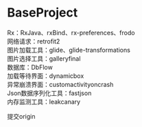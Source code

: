 # BaseProject 
Rx：RxJava、rxBind、rx-preferences、frodo <br/>
网络请求：retrofit2 <br/>
图片加载工具：glide、glide-transformations<br/>
图片选择工具：galleryfinal<br/>
数据库：DbFlow<br/>
加载等待界面：dynamicbox<br/>
异常崩溃界面：customactivityoncrash<br/>
Json数据序列化工具：fastjson<br/>
内存监测工具：leakcanary<br/>

提交origin

